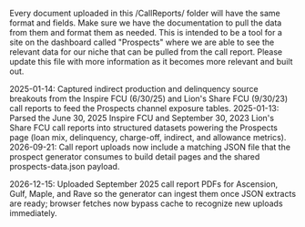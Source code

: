 Every document uploaded in this /CallReports/ folder will have the same format and fields. Make sure we have the documentation to pull the data from them and format them as needed. This is intended to be a tool for a site on the dashboard called "Prospects" where we are able to see the relevant data for our niche that can be pulled from the call report. Please update this file with more information as it becomes more relevant and built out.

2025-01-14: Captured indirect production and delinquency source breakouts from the Inspire FCU (6/30/25) and Lion's Share FCU (9/30/23) call reports to feed the Prospects channel exposure tables.
2025-01-13: Parsed the June 30, 2025 Inspire FCU and September 30, 2023 Lion's Share FCU call reports into structured datasets powering the Prospects page (loan mix, delinquency, charge-off, indirect, and allowance metrics).
2026-09-21: Call report uploads now include a matching JSON file that the prospect generator consumes to build detail pages and the shared prospects-data.json payload.

2026-12-15: Uploaded September 2025 call report PDFs for Ascension, Gulf, Maple, and Rave so the generator can ingest them once JSON extracts are ready; browser fetches now bypass cache to recognize new uploads immediately.
